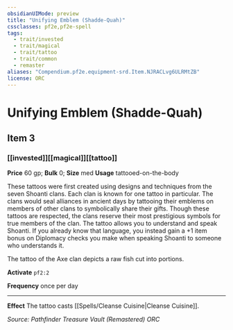 ```yaml
---
obsidianUIMode: preview
title: "Unifying Emblem (Shadde-Quah)"
cssclasses: pf2e,pf2e-spell
tags:
  - trait/invested
  - trait/magical
  - trait/tattoo
  - trait/common
  - remaster
aliases: "Compendium.pf2e.equipment-srd.Item.NJRACLvg6ULRMtZB"
license: ORC
---
```

# Unifying Emblem (Shadde-Quah)
## Item 3
### [[invested]][[magical]][[tattoo]]


**Price** 60 gp; 
**Bulk** 0; **Size** med
**Usage** tattooed-on-the-body

These tattoos were first created using designs and techniques from the seven Shoanti clans. Each clan is known for one tattoo in particular. The clans would seal alliances in ancient days by tattooing their emblems on members of other clans to symbolically share their gifts. Though these tattoos are respected, the clans reserve their most prestigious symbols for true members of the clan. The tattoo allows you to understand and speak Shoanti. If you already know that language, you instead gain a +1 item bonus on Diplomacy checks you make when speaking Shoanti to someone who understands it.

The tattoo of the Axe clan depicts a raw fish cut into portions.

**Activate** `pf2:2`

**Frequency** once per day

* * *

**Effect** The tattoo casts [[Spells/Cleanse Cuisine|Cleanse Cuisine]].

*Source: Pathfinder Treasure Vault (Remastered)*
*ORC*